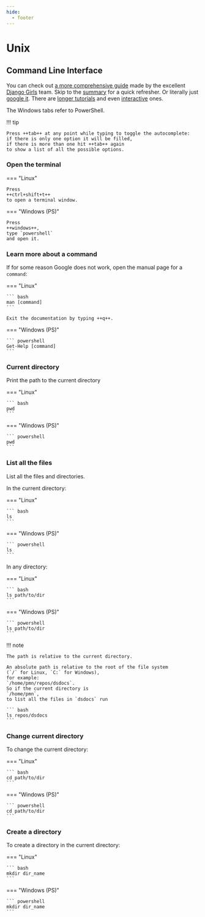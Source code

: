 ```yaml
---
hide:
  - footer
---
```

# Unix

## Command Line Interface

You can check out
[a more comprehensive guide](https://tutorial.djangogirls.org/en/intro_to_command_line)
made by the excellent
[Django Girls](https://djangogirls.org/en/)
team.
Skip to the
[summary](https://tutorial.djangogirls.org/en/intro_to_command_line/#summary)
for a quick refresher.
Or literally just
[google it](https://letmegooglethat.com/?q=linux+command+line+tutorial).
There are
[longer tutorials](https://ubuntu.com/tutorials/command-line-for-beginners#1-overview)
and even
[interactive](https://linuxsurvival.com/)
ones.

The Windows tabs refer to PowerShell.

!!! tip

    Press ++tab++ at any point while typing to toggle the autocomplete:
    if there is only one option it will be filled,
    if there is more than one hit ++tab++ again
    to show a list of all the possible options.

### Open the terminal

=== "Linux"

    Press
    ++ctrl+shift+t++
    to open a terminal window.

=== "Windows (PS)"

    Press
    ++windows++,
    type `powershell`
    and open it.

### Learn more about a command

If for some reason Google does not work,
open the manual page for a `command`:

=== "Linux"

    ``` bash
    man [command]
    ```

    Exit the documentation by typing ++q++.

=== "Windows (PS)"

    ``` powershell
    Get-Help [command]
    ```

### Current directory

Print the path to the current directory

=== "Linux"

    ``` bash
    pwd
    ```

=== "Windows (PS)"

    ``` powershell
    pwd
    ```

### List all the files

List all the files and directories.

In the current directory:

=== "Linux"

    ``` bash
    ls
    ```

=== "Windows (PS)"

    ``` powershell
    ls
    ```

In any directory:

=== "Linux"

    ``` bash
    ls path/to/dir
    ```

=== "Windows (PS)"

    ``` powershell
    ls path/to/dir
    ```

!!! note

    The path is relative to the current directory.

    An absolute path is relative to the root of the file system
    (`/` for Linux, `C:` for Windows),
    for example:
    `/home/pmn/repos/dsdocs`.
    So if the current directory is
    `/home/pmn`,
    to list all the files in `dsdocs` run

    ``` bash
    ls repos/dsdocs
    ```

### Change current directory

To change the current directory:

=== "Linux"

    ``` bash
    cd path/to/dir
    ```

=== "Windows (PS)"

    ``` powershell
    cd path/to/dir
    ```

### Create a directory

To create a directory
in the current directory:

=== "Linux"

    ``` bash
    mkdir dir_name
    ```

=== "Windows (PS)"

    ``` powershell
    mkdir dir_name
    ```
